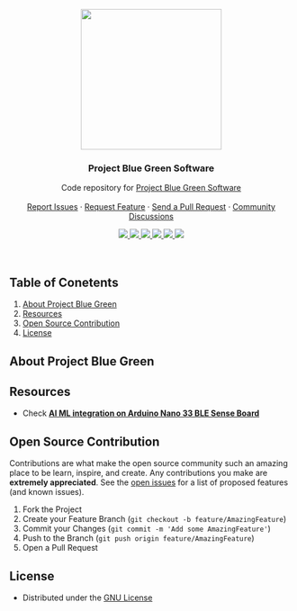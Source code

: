 <p align="center">
    <img src="https://images.emojiterra.com/google/noto-emoji/unicode-15/animated/1f9a0.gif" width="250">
    <h3 align="center">Project Blue Green Software</h3>
    <p align="center">Code repository for <a href="https://github.com/ProjectBlueGreen/project_blue_green_software">Project Blue Green Software</a>
    <br/>
    <br/>
    <a href="https://github.com/ProjectBlueGreen/project_blue_green_software/issues">Report Issues</a>
    ·
    <a href="https://github.com/ProjectBlueGreen/project_blue_green_software/issues">Request Feature</a>
    ·
    <a href="https://github.com/ProjectBlueGreen/project_blue_green_software/pulls">Send a Pull Request</a>
    ·
    <a href="https://github.com/ProjectBlueGreen/project_blue_green_software/discussions">Community Discussions</a></p>
</p>

<p align="center">
  
  <a href="https://github.com/ProjectBlueGreen/Project_blue_green_bioreactor/network/members">
    <img src="https://img.shields.io/github/forks/ProjectBlueGreen/Project_blue_green_bioreactor">
  </a>
  <a href="https://github.com/ProjectBlueGreen/Project_blue_green_bioreactor/stargazers">
    <img src="https://img.shields.io/github/stars/ProjectBlueGreen/Project_blue_green_bioreactor">
  </a>
  <a href="https://github.com/ProjectBlueGreen/Project_blue_green_bioreactor/issues">
    <img src="https://img.shields.io/github/issues/ProjectBlueGreen/Project_blue_green_bioreactor">
  </a>
  <a href="https://github.com/ProjectBlueGreen/Project_blue_green_bioreactor/pulls">
    <img src="https://img.shields.io/github/issues-pr/ProjectBlueGreen/Project_blue_green_bioreactor">
  </a>
  <a href="https://github.com/ProjectBlueGreen/Project_blue_green_bioreactor/blob/master/discussions">
    <img src="https://img.shields.io/github/discussions/ProjectBlueGreen/Project_blue_green_bioreactor">
  </a>
  <a href="https://github.com/ProjectBlueGreen/Project_blue_green_bioreactor/blob/master/LICENSE">
    <img src="https://img.shields.io/github/license/ProjectBlueGreen/Project_blue_green_bioreactor">
  </a>
</br>
</br>
</br>
</p>

## Table of Conetents
1. [About Project Blue Green](#about-project-blue-green)
2. [Resources](#resources)
3. [Open Source Contribution](#open-source-contribution)
4. [License](#license)

## About Project Blue Green


## Resources
* Check [**AI ML integration on Arduino Nano 33 BLE Sense Board**](https://github.com/ProjectBlueGreen/project_blue_green_software/)

## Open Source Contribution
Contributions are what make the open source community such an amazing place to be learn, inspire, and create. Any contributions you make are **extremely appreciated**. See the [open issues](https://github.com/ProjectBlueGreen/Project_blue_green_bioreactor/issues) for a list of proposed features (and known issues).

1. Fork the Project
2. Create your Feature Branch (`git checkout -b feature/AmazingFeature`)
3. Commit your Changes (`git commit -m 'Add some AmazingFeature'`)
4. Push to the Branch (`git push origin feature/AmazingFeature`)
5. Open a Pull Request

## License
- Distributed under the [GNU License](LICENSE)
